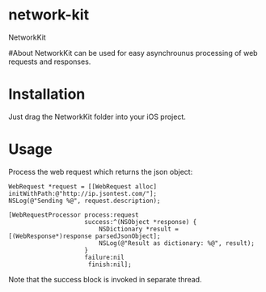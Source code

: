 # network-kit
NetworkKit

#About
NetworkKit can be used for easy asynchrounus processing of web requests and responses.

# Installation
Just drag the NetworkKit folder into your iOS project.

# Usage
Process the web request which returns the json object:

    WebRequest *request = [[WebRequest alloc] initWithPath:@"http://ip.jsontest.com/"];
    NSLog(@"Sending %@", request.description);
    
    [WebRequestProcessor process:request
                         success:^(NSObject *response) {
                             NSDictionary *result = [(WebResponse*)response parsedJsonObject];
                             NSLog(@"Result as dictionary: %@", result);
                         }
                         failure:nil
                          finish:nil];

Note that the success block is invoked in separate thread.
